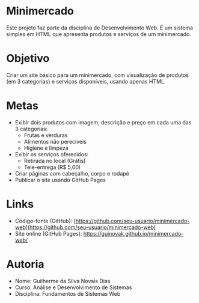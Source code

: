# Minimercado

Este projeto faz parte da disciplina de Desenvolvimento Web. É um sistema simples em HTML que apresenta produtos e serviços de um minimercado.

# Objetivo

Criar um site básico para um minimercado, com visualização de produtos (em 3 categorias) e serviços disponíveis, usando apenas HTML.

# Metas

- Exibir dois produtos com imagem, descrição e preço em cada uma das 3 categorias:
  - Frutas e verduras
  - Alimentos não perecíveis
  - Higiene e limpeza
- Exibir os serviços oferecidos:
  - Retirada no local (Grátis)
  - Tele-entrega (R$ 5,00)
- Criar páginas com cabeçalho, corpo e rodapé
- Publicar o site usando GitHub Pages

# Links

- Código-fonte (GitHub): [https://github.com/seu-usuario/minimercado-web](https://github.com/seu-usuario/minimercado-web)  
- Site online (GitHub Pages): https://guinovak.github.io/minimercado-web/

# Autoria
- Nome: Guilherme da Silva Novais Dias
- Curso: Análise e Desenvolvimento de Sistemas
- Disciplina: Fundamentos de Sistemas Web
